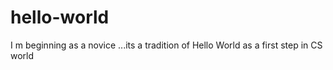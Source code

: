 # hello-world
I m beginning as a novice ...its a tradition of Hello World as a first step in CS world
